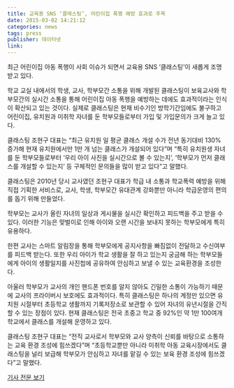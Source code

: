 ```yaml
---
title: 교육용 SNS ‘클래스팅’, 어린이집 폭행 예방 효과로 주목
date: 2015-03-02 14:21:12
categories: news
tags: press
publisher: 데이터넷
link:
---
```

최근 어린이집 아동 폭행이 사회 이슈가 되면서 교육용 SNS ‘클래스팅’이 새롭게 조명 받고 있다.
<!-- more -->

학교 교실 내에서의 학생, 교사, 학부모간 소통을 위해 개발된 클래스팅이 보육교사와 학부모간의 실시간 소통을 통해 어린이집 아동 폭행을 예방하는 데에도 효과적이라는 인식이 확산되고 있는 것이다. 실제로 클래스팅은 현재 비수기인 방학기간임에도 불구하고 어린이집, 유치원과 미취학 자녀를 둔 학부모들로부터 가입 및 가입문의가 크게 늘고 있다.

클래스팅 조현구 대표는 “최근 유치원 일 평균 클래스 개설 수가 전년 동기대비 130% 증가해 현재 유치원에서만 1만 개 넘는 클래스가 개설되어 있다”며 “특히 유치원생 자녀를 둔 학부모들로부터 ‘우리 아이 사진을 실시간으로 볼 수 있는지’, ‘학부모가 먼저 클래스를 개설할 수 있는지’ 등 구체적인 문의들을 많이 받고 있다”고 말했다.

클래스팅은 2010년 당시 교사였던 조현구 대표가 학급 내 소통과 학교폭력 예방을 위해 직접 기획한 서비스로, 교사, 학생, 학부모간 유대관계 강화뿐만 아니라 학급운영의 편의를 돕기 위해 만들었다.

학부모는 교사가 올린 자녀의 일상과 게시물을 실시간 확인하고 피드백을 주고 받을 수 있다. 이러한 기능은 맞벌이로 인해 아이와 오랜 시간을 보내지 못하는 학부모에게 특히 유용하다.

한편 교사는 스마트 알림장을 통해 학부모에게 공지사항을 빠짐없이 전달하고 수신여부를 피드백 받는다. 또한 우리 아이가 학교 생활을 잘 하고 있는지 궁금해 하는 학부모들에게 아이의 생활일지를 사진첩에 공유하여 안심하고 보낼 수 있는 교육환경을 조성한다.

아울러 학부모가 교사의 개인 핸드폰 번호를 알지 않아도 긴밀한 소통이 가능하기 때문에 교사의 프라이버시 보호에도 효과적이다. 특히 클래스팅은 하나의 계정만 있으면 유치원 시절부터 초등학교 생활까지 기록저장소로 보관할 수 있어 자녀의 유년시절을 간직할 수 있는 장점이 있다. 현재 클래스팅은 전국 초중고 학교 중 92%인 약 1만 100여개 학교에서 클래스를 개설해 운영하고 있다.

클래스팅 조현구 대표는 “전직 교사로서 학부모와 교사 양측이 신뢰를 바탕으로 소통하는 교육 환경 조성에 힘쓰겠다”며 “초등학교뿐만 아니라 미취학 아동 교육시장에서도 클래스팅을 널리 보급해 학부모가 안심하고 자녀를 맡길 수 있는 보육 환경 조성에 힘쓰겠다”고 말했다.

[기사 전문 보기](http://www.datanet.co.kr/news/articleView.html?idxno=79078)
